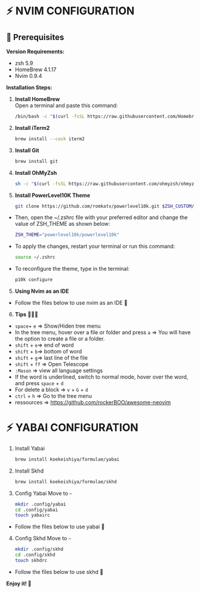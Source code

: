 # ⚡️ NVIM CONFIGURATION 

## 🚨 Prerequisites 

**Version Requirements:**
- zsh 5.9
- HomeBrew 4.1.17
- Nvim 0.9.4

**Installation Steps:**

1. **Install HomeBrew**  
   Open a terminal and paste this command:  
   ```bash
   /bin/bash -c "$(curl -fsSL https://raw.githubusercontent.com/Homebrew/install/HEAD/install.sh)"

2. **Install iTerm2**
   ```bash
   brew install --cask iterm2

3. **Install Git**
   ```bash
   brew install git

4. **Install OhMyZsh**
   ```bash
   sh -c "$(curl -fsSL https://raw.githubusercontent.com/ohmyzsh/ohmyzsh/master/tools/install.sh)"

5. **Install PowerLevel10K Theme**
   ```bash
   git clone https://github.com/romkatv/powerlevel10k.git $ZSH_CUSTOM/themes/powerlevel10k
- Then, open the ~/.zshrc file with your preferred editor and change the value of ZSH_THEME as shown below:
  ```bash
  ZSH_THEME="powerlevel10k/powerlevel10k"
- To apply the changes, restart your terminal or run this command:
  ```bash
  source ~/.zshrc
- To reconfigure the theme, type in the terminal:
  ```bash
  p10k configure

5. **Using Nvim as an IDE**  

- Follow the files below to use nvim as an IDE 🚀

6. **Tips** 🦸🏻‍♀️

- `space`+ `e` => Show/Hiden tree menu
- In the tree menu, hover over a file or folder and press `a` => You will have the option to create a file or a folder.
- `shift` + `e`=> end of word
- `shift` + `b`=> bottom of word
- `shift` + `g`=> last line of the file
- `shift` + `ff` => Open Telescope
- `:Mason` => view all language settings
- If the word is underlined, switch to normal mode, hover over the word, and press `space` + `d` 
- For delete a block => `v` + `G` + `d`
- `ctrl` + `h` => Go to the tree menu
- ressources => https://github.com/rockerBOO/awesome-neovim


# ⚡️ YABAI CONFIGURATION 

1. Install Yabai
   ```bash
   brew install koekeishiya/formulae/yabai

2. Install Skhd
   ```bash
   brew install koekeishiya/formulae/skhd

3. Config Yabai
   Move to `~`
   ```bash
   mkdir .config/yabai
   cd .config/yabai
   touch yabairc
- Follow the files below to use yabai 🚀

4. Config Skhd
   Move to `~`
   ```bash
   mkdir .config/skhd
   cd .config/skhd
   touch skhdrc
- Follow the files below to use skhd 🚀


**Enjoy it! 🌈**
